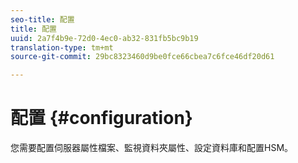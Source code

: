 ```yaml
---
seo-title: 配置
title: 配置
uuid: 2a7f4b9e-72d0-4ec0-ab32-831fb5bc9b19
translation-type: tm+mt
source-git-commit: 29bc8323460d9be0fce66cbea7c6fce46df20d61

---
```



# 配置 {#configuration}

您需要配置伺服器屬性檔案、監視資料夾屬性、設定資料庫和配置HSM。
